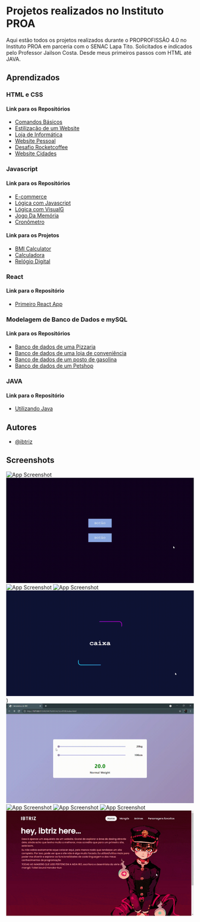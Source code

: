 # Projetos realizados no Instituto PROA

Aqui estão todos os projetos realizados durante o PROPROFISSÃO 4.0 no Instituto PROA em parceria com o SENAC Lapa Tito. Solicitados e indicados pelo Professor Jailson Costa. Desde meus primeiros passos com HTML até JAVA.

## Aprendizados

### HTML e CSS
#### Link para os Repositórios
- [Comandos Básicos](https://github.com/ibtriz/PROA-Projetos/tree/main/Comandos%20B%C3%A1sicos%20com%20HTML%20e%20CSS)
- [Estilização de um Website](https://github.com/ibtriz/PROA-Projetos/tree/main/Estiliza%C3%A7%C3%A3o%20de%20um%20Website)
- [Loja de Informática](https://github.com/ibtriz/PROA-Projetos/tree/main/Loja%20de%20Inform%C3%A1tica)
- [Website Pessoal](https://github.com/ibtriz/PROA-Projetos/tree/main/Website%20Pessoal)
- [Desafio Rocketcoffee](https://github.com/ibtriz/PROA-Projetos/tree/main/Desafios%20RocketSeat/RocketCoffee)
- [Website Cidades](https://github.com/ibtriz/PROA-Projetos/tree/main/Website%20Cidades)
### Javascript
#### Link para os Repositórios
- [E-commerce](https://github.com/ibtriz/PROA-Projetos/tree/main/E-Commerce%20Tutorial)
- [Lógica com Javascript](https://github.com/ibtriz/PROA-Projetos/tree/main/L%C3%B3gica%20com%20Javascript)
- [Lógica com VisualG](https://github.com/ibtriz/PROA-Projetos/tree/main/L%C3%B3gica%20com%20VisualG)
- [Jogo Da Memória](https://github.com/ibtriz/PROA-Projetos/tree/main/Jogo%20Da%20Mem%C3%B3ria)
- [Cronômetro](https://github.com/ibtriz/PROA-Projetos/tree/main/Jogo%20Da%20Mem%C3%B3ria](https://github.com/ibtriz/PROA-Projetos/tree/main/cron%C3%B4metro))
#### Link para os Projetos
- [BMI Calculator](https://bmi-calculator-gamma.vercel.app/)
- [Calculadora](https://calculadora-hazel-two.vercel.app/)
- [Relógio Digital](https://relogio-eta.vercel.app/)

### React
#### Link para o Repositório
- [Primeiro React App](https://github.com/ibtriz/PROA-Projetos/tree/main/Aula%20Framework%20ReactJS/Projeto-01)

### Modelagem de Banco de Dados e mySQL
#### Link para os Repositórios
- [Banco de dados de uma Pizzaria](https://github.com/ibtriz/PROA-Projetos/tree/main/Modelagem%20de%20Banco%20de%20Dados%20e%20mySQL/Pizzaria)
- [Banco de dados de uma loja de conveniência](https://github.com/ibtriz/PROA-Projetos/tree/main/Modelagem%20de%20Banco%20de%20Dados%20e%20mySQL/Loja-de-conveni%C3%AAncia)
- [Banco de dados de um posto de gasolina](https://github.com/ibtriz/PROA-Projetos/tree/main/Modelagem%20de%20Banco%20de%20Dados%20e%20mySQL/PostoDeGasolina)
- [Banco de dados de um Petshop](https://github.com/ibtriz/PROA-Projetos/tree/main/Modelagem%20de%20Banco%20de%20Dados%20e%20mySQL/petshop)

### JAVA
#### Link para o Repositório
- [Utilizando Java](https://github.com/ibtriz/PROA-Projetos/tree/main/Utilizando%20JAVA)

## Autores

- [@ibtriz](https://www.github.com/ibtriz)


## Screenshots
![App Screenshot](/Calculadora/demonstra%C3%A7%C3%A3o-calculadora.gif)
![App Screenshot](https://github.com/ibtriz/PROA-Projetos/blob/main/Estiliza%C3%A7%C3%A3o%20de%20um%20Website/bot%C3%A3o%20neon%20com%20gradiente/demonstra%C3%A7%C3%A3o.gif)
![App Screenshot](https://github.com/ibtriz/PROA-Projetos/blob/main/cron%C3%B4metro/img/demonstracao.gif)
![App Screenshot](/Estiliza%C3%A7%C3%A3o%20de%20um%20Website/Anima%C3%A7%C3%A3o%20x%C3%ADcara%20de%20ch%C3%A1%20quente/demonstra%C3%A7%C3%A3o-anima%C3%A7%C3%A3o.gif)
![App Screenshot](/Estiliza%C3%A7%C3%A3o%20de%20um%20Website/borda%20animada/demonstra%C3%A7%C3%A3o.gif))
![App Screenshot](/BMI%20Calculator/Calculator-BMI.gif)
![App Screenshot](/Jogo%20Da%20Mem%C3%B3ria/Genius.gif)
![App Screenshot](/Rel%C3%B3gio%20Digital/img/demonstracao.gif)
![App Screenshot](/Website%20Cidades/img/demonstracao.gif)
![App Screenshot](/Website%20Pessoal/img/demonstracao01.gif)

